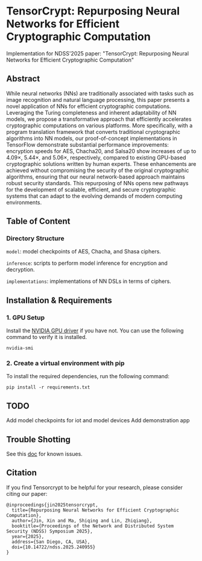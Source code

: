 # TensorCrypt: Repurposing Neural Networks for Efficient Cryptographic Computation
Implementation for NDSS'2025 paper: "TensorCrypt: Repurposing Neural Networks for Efficient Cryptographic Computation"

## Abstract

While neural networks (NNs) are traditionally associated with tasks such as image recognition and natural language processing, this paper presents a novel application of NNs for efficient cryptographic computations. Leveraging the Turing
completeness and inherent adaptability of NN models, we propose a transformative approach that efficiently accelerates cryptographic computations on various platforms. More specifically, with a program translation framework that converts traditional cryptographic algorithms into NN models, our proof-of-concept implementations in TensorFlow demonstrate substantial performance improvements: encryption speeds for AES, Chacha20, and Salsa20 show increases of up to 4.09×, 5.44×, and 5.06×, respectively, compared to existing GPU-based cryptographic solutions written by human experts. These enhancements are achieved without compromising the security of the original cryptographic algorithms, ensuring that our neural network-based approach maintains robust security standards. This repurposing of NNs opens new pathways for the development of scalable, efficient, and secure cryptographic systems that can adapt to the evolving demands of modern computing environments.

## Table of Content

### Directory Structure
`model`: model checkpoints of AES, Chacha, and Shasa ciphers.

`inference`: scripts to perform model inference for encryption and decryption.

`implementations`: implementations of NN DSLs in terms of ciphers.


## Installation & Requirements

### 1. GPU Setup

Install the [NVIDIA GPU driver](https://www.nvidia.com/Download/index.aspx) if you have not. You can use the following command to verify it is installed.

```
nvidia-smi
```

### 2. Create a virtual environment with pip

To install the required dependencies, run the following command:

```
pip install -r requirements.txt
```

## TODO

Add model checkpoints for iot and model devices
Add demonstration app

## Trouble Shotting

See this [doc](trouble-shotting.md) for known issues.

## Citation

If you find Tensorcrypt to be helpful for your research, please consider citing our paper:

```plaintext
@inproceedings{jin2025tensorcrypt,
  title={Repurposing Neural Networks for Efficient Cryptographic Computation},
  author={Jin, Xin and Ma, Shiqing and Lin, Zhiqiang},
  booktitle={Proceedings of the Network and Distributed System Security (NDSS) Symposium 2025},
  year={2025},
  address={San Diego, CA, USA},
  doi={10.14722/ndss.2025.240955}
}
```